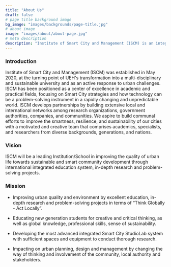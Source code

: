 ```yaml
---
title: "About Us"
draft: false
# page title background image
bg_image: "images/backgrounds/page-title.jpg"
# about image
image: "images/about/about-page.jpg"
# meta description
description: "Institute of Smart City and Management (ISCM) is an integrated platform comprising different people of various backgrounds to collaborate in research and education for solutions to urban issues towards sustainability."
---
```


### Introduction

Institute of Smart City and Management (ISCM) was established in May 2020, at the turning point of UEH's transformation into a multi-disciplinary and sustainable university and as an active response to urban challenges. ISCM has been positioned as a center of excellence in academic and practical fields, focusing on Smart City strategies and how technology can be a problem-solving instrument in a rapidly changing and unpredictable world.
ISCM develops partnerships by building extensive local and international networks among research organizations, government authorities, companies, and communities. We aspire to build communal efforts to improve the smartness, resilience, and sustainability of our cities with a motivated and creative team that comprises academics, specialists, and researchers from diverse backgrounds, generations, and nations.

### Vision

ISCM will be a leading Institution/School in improving the quality of urban life towards sustainable and smart community development through international integrated education system, in-depth research and problem-solving projects.

### Mission

- Improving urban quality and environment by excellent education, in-depth research and problem-solving projects in terms of “Think Globally - Act Locally”.

- Educating new generation students for creative and critical thinking, as well as global knowledge, professional skills, sense of sustainability.

- Developing the most advanced integrated Smart City StudioLab system with sufficient spaces and equipment to conduct thorough research.

- Impacting on urban planning, design and management by changing the way of thinking and involvement of the community, local authority and stakeholders.
